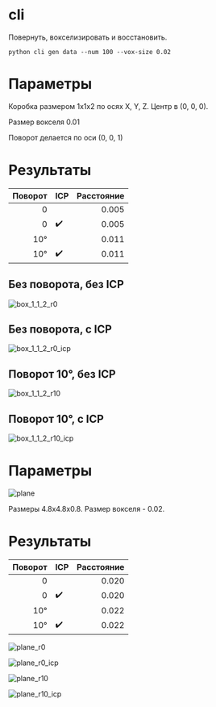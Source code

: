 # cli

Повернуть, вокселизировать и восстановить.

```shell
python cli gen data --num 100 --vox-size 0.02
```

# Параметры

Коробка размером 1x1x2 по осях X, Y, Z. Центр в (0, 0, 0).

Размер вокселя 0.01

Поворот делается по оси (0, 0, 1)

# Результаты

|  Поворот | ICP                | Расстояние |
|---------:|--------------------|-----------:|
|        0 |                    |      0.005 |
|        0 | :heavy_check_mark: |      0.005 |
| 10&#xb0; |                    |      0.011 |
| 10&#xb0; | :heavy_check_mark: |      0.011 |

## Без поворота, без ICP

![box_1_1_2_r0](static/box_1_1_2_r0.png)

## Без поворота, с ICP

![box_1_1_2_r0_icp](static/box_1_1_2_r0_icp.png)

## Поворот 10&#xb0;, без ICP

![box_1_1_2_r10](static/box_1_1_2_r10.png)

## Поворот 10&#xb0;, с ICP

![box_1_1_2_r10_icp](static/box_1_1_2_r10_icp.png)

# Параметры

![plane](https://ars.els-cdn.com/content/image/1-s2.0-S2214657116300065-gr004_lrg.jpg)

Размеры 4.8x4.8x0.8.
Размер вокселя - 0.02.

# Результаты

|  Поворот | ICP                | Расстояние |
|---------:|--------------------|-----------:|
|        0 |                    |      0.020 |
|        0 | :heavy_check_mark: |      0.020 |
| 10&#xb0; |                    |      0.022 |
| 10&#xb0; | :heavy_check_mark: |      0.022 |

![plane_r0](static/plane_r0.png)

![plane_r0_icp](static/plane_r0_icp.png)

![plane_r10](static/plane_r10.png)

![plane_r10_icp](static/plane_r10_icp.png)
